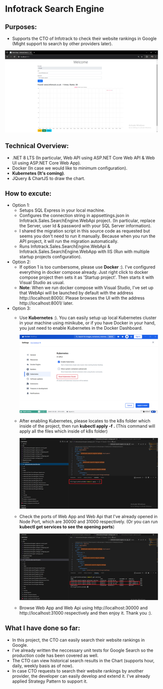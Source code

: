 # Infotrack Search Engine

## Purposes:
- Supports the CTO of Infotrack to check their website rankings in Google (Might support to search by other providers later).
  
![alt text](https://github.com/DatNguyen2908/infotrack-search-engine/blob/main/Screenshots/Main%20page.PNG)

## Technical Overview:
- .NET 8 LTS (In particular, Web API using ASP.NET Core Web API & Web UI using ASP.NET Core Web App).
- Docker (In case we would like to minimum configuration).
- **Kubernetes (It's coming)**.
- JQuery & ChartJS to draw the chart.

## How to excute:
- Option 1:
  - Setups SQL Express in your local machine.
  - Configures the connection string in appsettings.json in Infotrack.Sales.SearchEngine.WebApi project. 
    (In particular, replace the Server, user Id & password with your SQL Server information).
  - I shared the migration script in this source code as requested but seems you don't need to run it manually. Because when you run the API project, it will run the migration automatically. 
  - Runs Infotrack.Sales.SearchEngine.WebApi & Infotrack.Sales.SearchEngine.WebApp with IIS (Run with multiple startup projects configuration).
- Option 2:
  - If option 1 is too cumbersome, please use **Docker** :). I've configured everything in docker compose already. Just right click to docker compose project then sets it as 'Startup project'. Then starts it with Visual Studio as usual. 
  - **Note**: When we run docker compose with Visual Studio, I've set up that WebApi will be launched by default with the address http://localhost:8000/. Please browses the UI with the address http://localhost:8001/ later.
- Option 3:
  - Use **Kubernetes** :). You can easily setup up local Kubernetes cluster in your machine using minikube, or if you have Docker in your hand, you just need to enable Kubernetes in the Docker Dashboard.
    
    ![alt text](https://github.com/DatNguyen2908/infotrack-search-engine/blob/main/Screenshots/Open%20Kubernetes%20in%20Docker.PNG)
  - After enabling Kubernetes, please locates to the k8s folder which inside of the project, then run **kubectl apply -f .** (This command will apply all the files which inside of k8s folder)

    ![alt text](https://github.com/DatNguyen2908/infotrack-search-engine/blob/main/Screenshots/Run%20kubectl%20apply%20in%20k8s%20folder.png)
  - Check the ports of Web App and Web Api that I've already opened in Node Port, which are 30000 and 31000 respectively. (Or you can run **kubectl get services to see the opening ports**)

    ![alt text](https://github.com/DatNguyen2908/infotrack-search-engine/blob/main/Screenshots/Run%20kubectl%20get%20services.png)
  - Browse Web App and Web Api using http://localhost:30000 and http://localhost:31000 respectively and then enjoy it. Thank you :).
    
## What I have done so far:
- In this project, the CTO can easily search their website rankings in Google.
- I've already written the neccessary unit tests for Google Search so the production code has been covered as well.
- The CTO can view historical search results in the Chart (supports hour, daily, weekly basis as of now). 
- In case CTO requests to search their website rankings by another provider, the developer can easily develop and extend it. I've already applied Strategy Pattern to support it.
